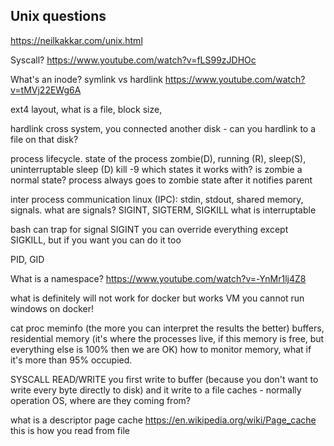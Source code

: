 ## Unix questions
https://neilkakkar.com/unix.html

Syscall?
https://www.youtube.com/watch?v=fLS99zJDHOc

What's an inode? symlink vs hardlink
https://www.youtube.com/watch?v=tMVj22EWg6A

ext4 layout, what is a file, block size,

hardlink cross system, you connected another disk - can you hardlink to a file on that disk?

 
process lifecycle.
state of the process zombie(D), running (R), sleep(S), uninterruptable sleep (D)
kill -9 which states it works with?
is zombie a normal state? process always goes to zombie state after it notifies parent

inter process communication linux (IPC): stdin, stdout, shared memory, signals.
what are signals? SIGINT, SIGTERM, SIGKILL
what is interruptable 

bash can trap for signal SIGINT
you can override everything except SIGKILL, but if you want you can do it too

PID, GID
 

What is a namespace?
https://www.youtube.com/watch?v=-YnMr1lj4Z8


what is definitely will not work for docker but works VM
you cannot run windows on docker!


cat proc meminfo (the more you can interpret the results the better)
buffers, residential memory (it's where the processes live, if this memory is free, but everything else is 100% then we are OK)
how to monitor memory, what if it's more than 95% occupied.

SYSCALL READ/WRITE
you first write to buffer (because you don't want to write every byte directly to disk) and it write to a file
caches - normally operation OS, where are they coming from?



what is a descriptor 
page cache https://en.wikipedia.org/wiki/Page_cache this is how you read from file

